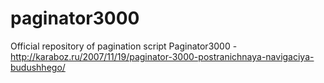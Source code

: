 paginator3000
=============

Official repository of  pagination script Paginator3000 - http://karaboz.ru/2007/11/19/paginator-3000-postranichnaya-navigaciya-budushhego/
